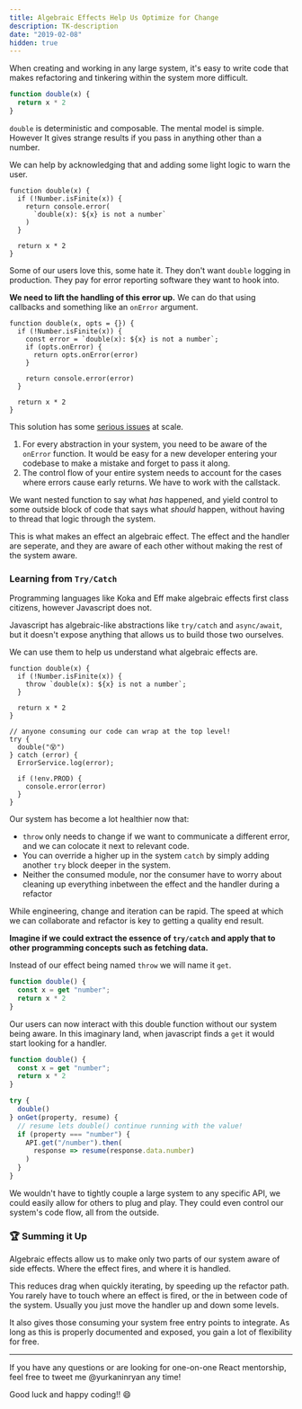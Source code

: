 ```yaml
---
title: Algebraic Effects Help Us Optimize for Change
description: TK-description
date: "2019-02-08"
hidden: true
---
```


When creating and working in any large system, it's easy to write code that makes refactoring and tinkering within the system more difficult.

```js
function double(x) {
  return x * 2
}
```

`double` is deterministic and composable.  The mental model is simple.  However It gives strange results if you pass in anything other than a number.

We can help by acknowledging that and adding some light logic to warn the user.


```js{2-6}
function double(x) {
  if (!Number.isFinite(x)) {
    return console.error(
      `double(x): ${x} is not a number`
    )
  }

  return x * 2
}
```

Some of our users love this, some hate it.  They don't want `double` logging in production.  They pay for error reporting software they want to hook into.

**We need to lift the handling of this error up.**  We can do that using callbacks and something like an `onError` argument.


```js{3-6}
function double(x, opts = {}) {
  if (!Number.isFinite(x)) {
    const error = `double(x): ${x} is not a number`;
    if (opts.onError) {
      return opts.onError(error)
    }
 
    return console.error(error)
  }

  return x * 2
}
```

This solution has some [serious issues](http://callbackhell.com/) at scale.

1. For every abstraction in your system, you need to be aware of the `onError` function.  It would be easy for a new developer entering your codebase to make a mistake and forget to pass it along.
2. The control flow of your entire system needs to account for the cases where errors cause early returns.  We have to work with the callstack.

We want nested function to say what _has_ happened, and yield control to some outside block of code that says what _should_ happen, without having to thread that logic through the system.

This is what makes an effect an algebraic effect.  The effect and the handler are seperate, and they are aware of each other without making the rest of the system aware.

### Learning from `Try/Catch`

Programming languages like Koka and Eff make algebraic effects first class citizens, however Javascript does not.

Javascript has algebraic-like abstractions like `try/catch` and `async/await`, but it doesn't expose anything that allows us to build those two ourselves.

We can use them to help us understand what algebraic effects are.

```js{3,12-18}
function double(x) {
  if (!Number.isFinite(x)) {
    throw `double(x): ${x} is not a number`;
  }

  return x * 2
}
 
// anyone consuming our code can wrap at the top level!
try {
  double("😵")
} catch (error) {
  ErrorService.log(error);
 
  if (!env.PROD) {
    console.error(error)
  }
}
```

Our system has become a lot healthier now that:
* `throw` only needs to change if we want to communicate a different error, and we can colocate it next to relevant code.
* You can override a higher up in the system `catch` by simply adding another `try` block deeper in the system.
* Neither the consumed module, nor the consumer have to worry about cleaning up everything inbetween the effect and the handler during a refactor

While engineering, change and iteration can be rapid.  The speed at which we can collaborate and refactor is key to getting a quality end result.

**Imagine if we could extract the essence of `try/catch` and apply that to other programming concepts such as fetching data.**

Instead of our effect being named `throw` we will name it `get`.

```js
function double() {
  const x = get "number";
  return x * 2
}
```

Our users can now interact with this double function without our system being aware.  In this imaginary land, when javascript finds a `get` it would start looking for a handler.

```js
function double() {
  const x = get "number";
  return x * 2
}

try {
  double()
} onGet(property, resume) {
  // resume lets double() continue running with the value!
  if (property === "number") {
    API.get("/number").then(
      response => resume(response.data.number)
    )
  }
}
```

We wouldn't have to tightly couple a large system to any specific API, we could easily allow for others to plug and play.  They could even control our system's code flow, all from the outside.

### 🏆 Summing it Up

Algebraic effects allow us to make only two parts of our system aware of side effects. Where the effect fires, and where it is handled.

This reduces drag when quickly iterating, by speeding up the refactor path.  You rarely have to touch where an effect is fired, or the in between code of the system.  Usually you just move the handler up and down some levels.

It also gives those consuming your system free entry points to integrate.  As long as this is properly documented and exposed, you gain a lot of flexibility for free.

---

If you have any questions or are looking for one-on-one React mentorship, feel free to tweet me @yurkaninryan any time!

Good luck and happy coding!! 😄










